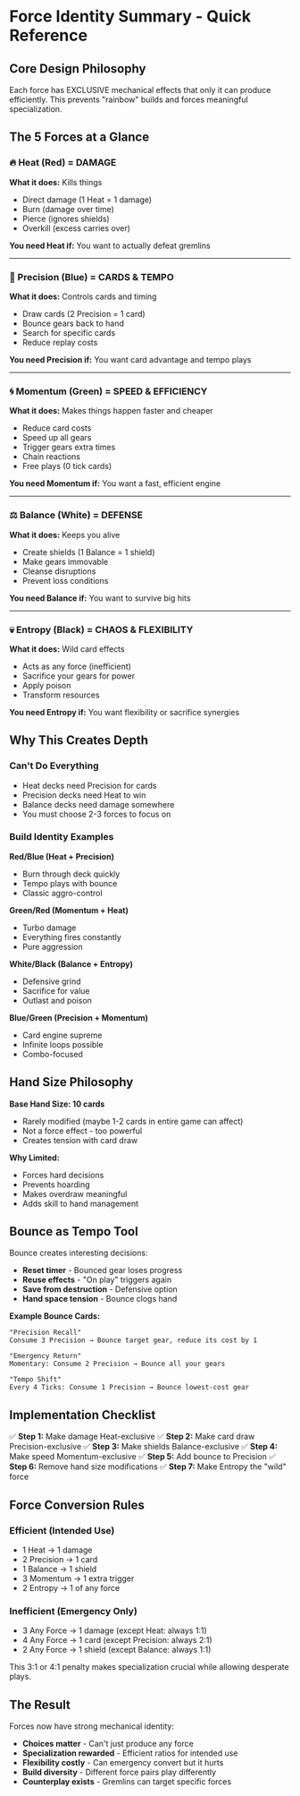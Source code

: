 # Force Identity Summary - Quick Reference

## Core Design Philosophy
Each force has EXCLUSIVE mechanical effects that only it can produce efficiently. This prevents "rainbow" builds and forces meaningful specialization.

## The 5 Forces at a Glance

### 🔥 Heat (Red) = DAMAGE
**What it does:** Kills things
- Direct damage (1 Heat = 1 damage)
- Burn (damage over time)
- Pierce (ignores shields)
- Overkill (excess carries over)

**You need Heat if:** You want to actually defeat gremlins

---

### 🎯 Precision (Blue) = CARDS & TEMPO
**What it does:** Controls cards and timing
- Draw cards (2 Precision = 1 card)
- Bounce gears back to hand
- Search for specific cards
- Reduce replay costs

**You need Precision if:** You want card advantage and tempo plays

---

### 🌀 Momentum (Green) = SPEED & EFFICIENCY
**What it does:** Makes things happen faster and cheaper
- Reduce card costs
- Speed up all gears
- Trigger gears extra times
- Chain reactions
- Free plays (0 tick cards)

**You need Momentum if:** You want a fast, efficient engine

---

### ⚖️ Balance (White) = DEFENSE
**What it does:** Keeps you alive
- Create shields (1 Balance = 1 shield)
- Make gears immovable
- Cleanse disruptions
- Prevent loss conditions

**You need Balance if:** You want to survive big hits

---

### 💀 Entropy (Black) = CHAOS & FLEXIBILITY
**What it does:** Wild card effects
- Acts as any force (inefficient)
- Sacrifice your gears for power
- Apply poison
- Transform resources

**You need Entropy if:** You want flexibility or sacrifice synergies

## Why This Creates Depth

### Can't Do Everything
- Heat decks need Precision for cards
- Precision decks need Heat to win
- Balance decks need damage somewhere
- You must choose 2-3 forces to focus on

### Build Identity Examples

**Red/Blue (Heat + Precision)**
- Burn through deck quickly
- Tempo plays with bounce
- Classic aggro-control

**Green/Red (Momentum + Heat)**
- Turbo damage
- Everything fires constantly
- Pure aggression

**White/Black (Balance + Entropy)**
- Defensive grind
- Sacrifice for value
- Outlast and poison

**Blue/Green (Precision + Momentum)**
- Card engine supreme
- Infinite loops possible
- Combo-focused

## Hand Size Philosophy

**Base Hand Size: 10 cards**
- Rarely modified (maybe 1-2 cards in entire game can affect)
- Not a force effect - too powerful
- Creates tension with card draw

**Why Limited:**
- Forces hard decisions
- Prevents hoarding
- Makes overdraw meaningful
- Adds skill to hand management

## Bounce as Tempo Tool

Bounce creates interesting decisions:
- **Reset timer** - Bounced gear loses progress
- **Reuse effects** - "On play" triggers again
- **Save from destruction** - Defensive option
- **Hand space tension** - Bounce clogs hand

**Example Bounce Cards:**
```
"Precision Recall"
Consume 3 Precision → Bounce target gear, reduce its cost by 1

"Emergency Return"
Momentary: Consume 2 Precision → Bounce all your gears

"Tempo Shift"
Every 4 Ticks: Consume 1 Precision → Bounce lowest-cost gear
```

## Implementation Checklist

✅ **Step 1:** Make damage Heat-exclusive
✅ **Step 2:** Make card draw Precision-exclusive
✅ **Step 3:** Make shields Balance-exclusive
✅ **Step 4:** Make speed Momentum-exclusive
✅ **Step 5:** Add bounce to Precision
✅ **Step 6:** Remove hand size modifications
✅ **Step 7:** Make Entropy the "wild" force

## Force Conversion Rules

### Efficient (Intended Use)
- 1 Heat → 1 damage
- 2 Precision → 1 card
- 1 Balance → 1 shield
- 3 Momentum → 1 extra trigger
- 2 Entropy → 1 of any force

### Inefficient (Emergency Only)
- 3 Any Force → 1 damage (except Heat: always 1:1)
- 4 Any Force → 1 card (except Precision: always 2:1)
- 2 Any Force → 1 shield (except Balance: always 1:1)

This 3:1 or 4:1 penalty makes specialization crucial while allowing desperate plays.

## The Result

Forces now have strong mechanical identity:
- **Choices matter** - Can't just produce any force
- **Specialization rewarded** - Efficient ratios for intended use
- **Flexibility costly** - Can emergency convert but it hurts
- **Build diversity** - Different force pairs play differently
- **Counterplay exists** - Gremlins can target specific forces